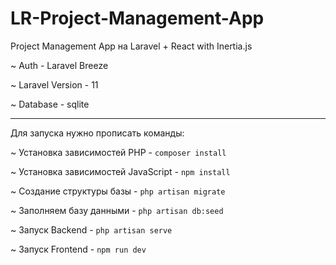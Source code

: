 # LR-Project-Management-App

Project Management App на Laravel + React with Inertia.js

~ Auth - Laravel Breeze

~ Laravel Version - 11

~ Database - sqlite


--------------------


Для запуска нужно прописать команды:

~ Установка зависимостей PHP - `composer install`

~ Установка зависимостей JavaScript - `npm install`

~ Создание структуры базы - `php artisan migrate`

~ Заполняем базу данными - `php artisan db:seed`

~ Запуск Backend - `php artisan serve`

~ Запуск Frontend - `npm run dev`
